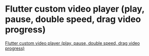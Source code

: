 # Flutter custom video player (play, pause, double speed, drag video progress)
[Flutter custom video player (play, pause, double speed, drag video progress)](https://aiwithcloud.com/2022/09/19/flutter_custom_video_player_play_pause_double_speed_drag_video_progress/)